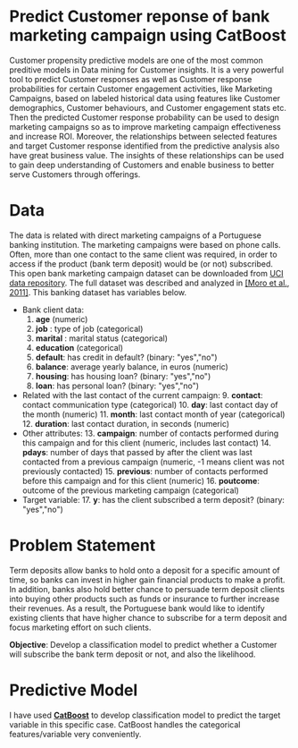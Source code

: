 # Predict Customer reponse of bank marketing campaign using CatBoost

Customer propensity predictive models are one of the most common preditive models in Data mining for Customer insights. It is a very powerful tool to predict Customer responses as well as Customer response probabilities for certain Customer engagement activities, like Marketing Campaigns, based on labeled historical data using features like Customer demographics, Customer behaviours, and Customer engagement stats etc. Then the predicted Customer response probability can be used to design marketing campaigns so as to improve marketing campaign effectiveness and increase ROI. Moreover, the relationships between selected features and target Customer response identified from the predictive analysis also have great business value. The insights of these relationships can be used to gain deep understanding of Customers and enable business to better serve Customers through offerings.

# Data

The data is related with direct marketing campaigns of a Portuguese banking institution. The marketing campaigns were based on phone calls. Often, more than one contact to the same client was required, in order to access if the product (bank term deposit) would be (or not) subscribed.
This open bank marketing campaign dataset can be downloaded from [UCI data repository](https://archive.ics.uci.edu/ml/datasets/Bank+Marketing#). The full dataset was described and analyzed in [[Moro et al., 2011]](https://www.researchgate.net/publication/236231158_Using_Data_Mining_for_Bank_Direct_Marketing_An_Application_of_the_CRISP-DM_Methodology). 
This banking dataset has variables below.
- Bank client data:
   1. **age** (numeric)
   2. **job** : type of job (categorical) 
   3. **marital** : marital status (categorical)
   4. **education** (categorical)
   5. **default**: has credit in default? (binary: "yes","no")
   6. **balance**: average yearly balance, in euros (numeric) 
   7. **housing**: has housing loan? (binary: "yes","no")
   8. **loan**: has personal loan? (binary: "yes","no")
- Related with the last contact of the current campaign:
   9. **contact**: contact communication type (categorical) 
   10. **day**: last contact day of the month (numeric)
   11. **month**: last contact month of year (categorical)
   12. **duration**: last contact duration, in seconds (numeric)
- Other attributes:
	13. **campaign**: number of contacts performed during this campaign and for this client (numeric, includes last contact)
	14. **pdays**: number of days that passed by after the client was last contacted from a previous campaign (numeric, -1 means client was not previously contacted)
	15. **previous**: number of contacts performed before this campaign and for this client (numeric)
	16. **poutcome**: outcome of the previous marketing campaign (categorical)
- Target variable:
	17. **y**: has the client subscribed a term deposit? (binary: "yes","no")

# Problem Statement
Term deposits allow banks to hold onto a deposit for a specific amount of time, so banks can invest in higher gain financial products to make a profit. In addition, banks also hold better chance to persuade term deposit clients into buying other products such as funds or insurance to further increase their revenues. As a result, the Portuguese bank would like to identify existing clients that have higher chance to subscribe for a term deposit and focus marketing effort on such clients.

**Objective**: Develop a classification model to predict whether a Customer will subscribe the bank term deposit or not, and also the likelihood.

# Predictive Model
I have used **[CatBoost](https://catboost.ai/)** to develop classification model to predict the target variable in this specific case. CatBoost handles the categorical features/variable very conveniently.
